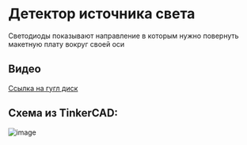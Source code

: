 # Детектор источника света

Светодиоды показывают направление в которым нужно повернуть макетную плату вокруг своей оси

## Видео

[Ссылка на гугл диск](https://drive.google.com/drive/folders/1GvPy7_uF3y5iOjnjDU-bj4fVI-Dl3WUU?usp=sharing)

## Cхема из TinkerCAD: 

![image](https://github.com/user-attachments/assets/52467acf-352c-42bd-b6b9-e9ebd9d0eb3e)
